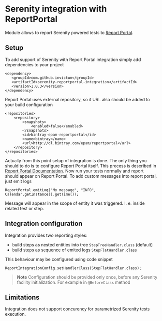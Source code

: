 Serenity integration with ReportPortal
===================

Module allows to report Serenity powered tests to [Report Portal]((http://reportportal.io)).

Setup
-------------
To add support of Serenity with Report Portal integration simply add dependencies to your project
```
<dependency>
   <groupId>com.github.invictum</groupId>
   <artifactId>serenity-reportportal-integration</artifactId>
   <version>1.0.3</version>
</dependency>
```
Report Portal uses external repository, so it URL also should be added to your build configuration
```
<repositories>
    <repository>
        <snapshots>
            <enabled>false</enabled>
        </snapshots>
        <id>bintray-epam-reportportal</id>
        <name>bintray</name>
        <url>http://dl.bintray.com/epam/reportportal</url>
    </repository>
</repositories>
```
Actually from this point setup of integration is done. The only thing you should to do is to configure Report Portal itself. This process is described in [Report Portal Documentation](http://reportportal.io/docs/JVM-based-clients-configuration).
Now run your tests normally and report should appear on Report Portal. To add custom messages into report portal, just emit logs
```
ReportPortal.emitLog("My message", "INFO", Calendar.getInstance().getTime());
```
Message will appear in the scope of entity it was triggered. I. e. inside related test or step.

Integration configuration
-------------
Integration provides two reporting styles:

- build steps as nested entities into tree `StepTreeHandler.class` (default)
- build steps as sequence of emited logs `StepFlatHandler.class`

This behaviour may be configured using code snippet
```
ReportIntegrationConfig.setHandlerClass(StepFlatHandler.class);
```
> **Note**
Configuration should be provided only once, before any Serenity facility initialization. For example in `@BeforeClass` method

Limitations
-------------
Integration does not support concurency for parametrized Serenity tests execution.
